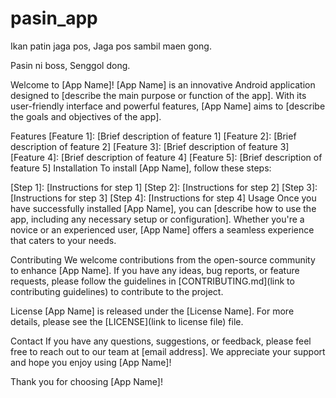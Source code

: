 # pasin_app
Ikan patin jaga pos,
Jaga pos sambil maen gong.

Pasin ni boss,
Senggol dong.

Welcome to [App Name]!
[App Name] is an innovative Android application designed to [describe the main purpose or function of the app]. With its user-friendly interface and powerful features, [App Name] aims to [describe the goals and objectives of the app].

Features
[Feature 1]: [Brief description of feature 1]
[Feature 2]: [Brief description of feature 2]
[Feature 3]: [Brief description of feature 3]
[Feature 4]: [Brief description of feature 4]
[Feature 5]: [Brief description of feature 5]
Installation
To install [App Name], follow these steps:

[Step 1]: [Instructions for step 1]
[Step 2]: [Instructions for step 2]
[Step 3]: [Instructions for step 3]
[Step 4]: [Instructions for step 4]
Usage
Once you have successfully installed [App Name], you can [describe how to use the app, including any necessary setup or configuration]. Whether you're a novice or an experienced user, [App Name] offers a seamless experience that caters to your needs.

Contributing
We welcome contributions from the open-source community to enhance [App Name]. If you have any ideas, bug reports, or feature requests, please follow the guidelines in [CONTRIBUTING.md](link to contributing guidelines) to contribute to the project.

License
[App Name] is released under the [License Name]. For more details, please see the [LICENSE](link to license file) file.

Contact
If you have any questions, suggestions, or feedback, please feel free to reach out to our team at [email address]. We appreciate your support and hope you enjoy using [App Name]!

Thank you for choosing [App Name]!

